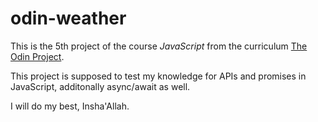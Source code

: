 # odin-weather

This is the 5th project of the course _JavaScript_ from the curriculum
[The Odin Project](https://www.theodinproject.com/).

This project is supposed to test my knowledge for APIs and promises in
JavaScript, additonally async/await as well.

I will do my best, Insha'Allah.
